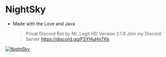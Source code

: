 # NightSky
-  Made with the Love and Java
	> Privat Discord Bot by Mr_Legit HD
     Version 2.1.8 
     Join my Discord Server https://discord.gg/FSYHuHn7Xh
                                    
                                

<a href="https://top.gg/bot/750778627565682798">
    <img src="https://top.gg/api/widget/750778627565682798.svg" alt="NightSky" />
</a>
